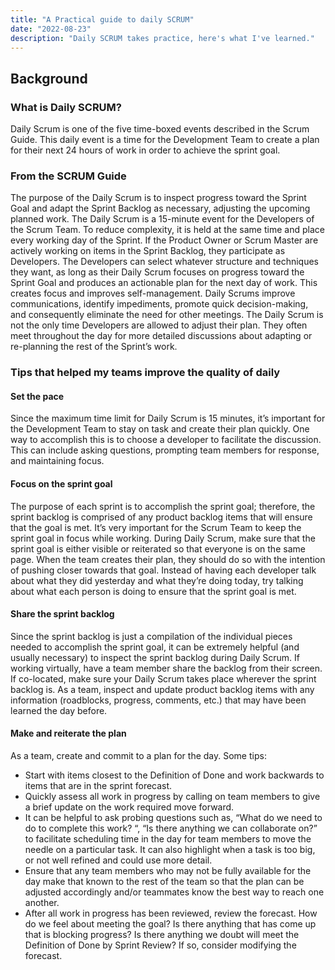 ```yaml
---
title: "A Practical guide to daily SCRUM"
date: "2022-08-23"
description: "Daily SCRUM takes practice, here's what I've learned."
---
```

## Background
### What is Daily SCRUM?

Daily Scrum is one of the five time-boxed events described in the Scrum Guide. This daily event is a time for the Development Team to create a plan for their next 24 hours of work in order to achieve the sprint goal.

### From the SCRUM Guide

The purpose of the Daily Scrum is to inspect progress toward the Sprint Goal and adapt the Sprint Backlog as necessary, adjusting the upcoming planned work.
The Daily Scrum is a 15-minute event for the Developers of the Scrum Team. To reduce complexity, it is held at the same time and place every working day of the Sprint. If the Product Owner or Scrum Master are actively working on items in the Sprint Backlog, they participate as Developers.
The Developers can select whatever structure and techniques they want, as long as their Daily Scrum focuses on progress toward the Sprint Goal and produces an actionable plan for the next day of work. This creates focus and improves self-management.
Daily Scrums improve communications, identify impediments, promote quick decision-making, and consequently eliminate the need for other meetings.
The Daily Scrum is not the only time Developers are allowed to adjust their plan. They often meet throughout the day for more detailed discussions about adapting or re-planning the rest of the Sprint’s work.

### Tips that helped my teams improve the quality of daily
#### Set the pace
Since the maximum time limit for Daily Scrum is 15 minutes, it’s important for the Development Team to stay on task and create their plan quickly. One way to accomplish this is to choose a developer to facilitate the discussion. This can include asking questions, prompting team members for response, and maintaining focus.

#### Focus on the sprint goal
The purpose of each sprint is to accomplish the sprint goal; therefore, the sprint backlog is comprised of any product backlog items that will ensure that the goal is met. It’s very important for the Scrum Team to keep the sprint goal in focus while working.
During Daily Scrum, make sure that the sprint goal is either visible or reiterated so that everyone is on the same page. When the team creates their plan, they should do so with the intention of pushing closer towards that goal.
Instead of having each developer talk about what they did yesterday and what they’re doing today, try talking about what each person is doing to ensure that the sprint goal is met.

#### Share the sprint backlog
Since the sprint backlog is just a compilation of the individual pieces needed to accomplish the sprint goal, it can be extremely helpful (and usually necessary) to inspect the sprint backlog during Daily Scrum. If working virtually, have a team member share the backlog from their screen. If co-located, make sure your Daily Scrum takes place wherever the sprint backlog is.
As a team, inspect and update product backlog items with any information (roadblocks, progress, comments, etc.) that may have been learned the day before.

#### Make and reiterate the plan
As a team, create and commit to a plan for the day. Some tips:
* Start with items closest to the Definition of Done and work backwards to items that are in the sprint forecast.
* Quickly assess all work in progress by calling on team members to give a brief update on the work required move forward.
* It can be helpful to ask probing questions such as, “What do we need to do to complete this work? “, “Is there anything we can collaborate on?” to facilitate scheduling time in the day for team members to move the needle on a particular task. It can also highlight when a task is too big, or not well refined and could use more detail.
* Ensure that any team members who may not be fully available for the day make that known to the rest of the team so that the plan can be adjusted accordingly and/or teammates know the best way to reach one another.
* After all work in progress has been reviewed, review the forecast. How do we feel about meeting the goal? Is there anything that has come up that is blocking progress? Is there anything we doubt will meet the Definition of Done by Sprint Review? If so, consider modifying the forecast.
